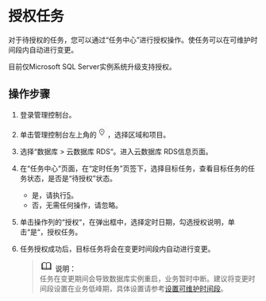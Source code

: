 # 授权任务<a name="rds_task_pg_0003"></a>

对于待授权的任务，您可以通过“任务中心”进行授权操作。使任务可以在可维护时间段内自动进行变更。

目前仅Microsoft SQL Server实例系统升级支持授权。

## 操作步骤<a name="rds_task_0003_section74771533361"></a>

1.  登录管理控制台。
2.  单击管理控制台左上角的![](figures/Region灰色图标.png)，选择区域和项目。
3.  选择“数据库  \>  云数据库 RDS“。进入云数据库 RDS信息页面。
4.  在“任务中心“页面，在“定时任务”页签下，选择目标任务，查看目标任务的任务状态，是否是“待授权”状态。
    -   是，请执行[5](#rds_task_0003_li19744626164118)。
    -   否，无需任何操作，请忽略。

5.  <a name="rds_task_0003_li19744626164118"></a>单击操作列的“授权“，在弹出框中，选择定时日期，勾选授权说明，单击“是“，授权任务。
6.  任务授权成功后，目标任务将会在变更时间段内自动进行变更。

    >![](public_sys-resources/icon-note.gif) **说明：**   
    >任务在变更期间会导致数据库实例重启，业务暂时中断。建议将变更时间段设置在业务低峰期，具体设置请参考[设置可维护时间段](设置可维护时间段.md)。  


